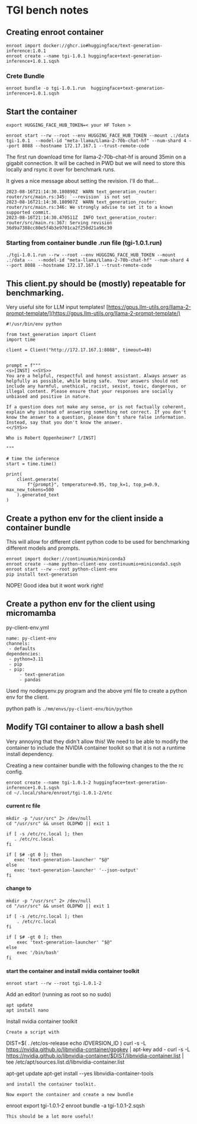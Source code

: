 # TGI bench notes

## Creating enroot container

```
enroot import docker://ghcr.io#huggingface/text-generation-inference:1.0.1
enroot create --name tgi-1.0.1 huggingface+text-generation-inference+1.0.1.sqsh
```
### Crete Bundle
```
enroot bundle -o tgi-1.0.1.run  huggingface+text-generation-inference+1.0.1.sqsh
```

## Start the container

```
export HUGGING_FACE_HUB_TOKEN=< your HF Token >

enroot start --rw --root --env HUGGING_FACE_HUB_TOKEN --mount .:/data tgi-1.0.1  --model-id "meta-llama/Llama-2-70b-chat-hf" --num-shard 4 --port 8088 --hostname 172.17.167.1 --trust-remote-code
```

The first run download time for llama-2-70b-chat-hf is around 35min on a gigabit connection. It will be cached in PWD but we will need to store this locally and rsync it over for benchmark runs.

It gives a nice message about setting the revision. I'll do that...
```
2023-08-16T21:14:30.180890Z  WARN text_generation_router: router/src/main.rs:345: `--revision` is not set
2023-08-16T21:14:30.180907Z  WARN text_generation_router: router/src/main.rs:346: We strongly advise to set it to a known supported commit.
2023-08-16T21:14:30.470511Z  INFO text_generation_router: router/src/main.rs:367: Serving revision 36d9a7388cc80e5f4b3e9701ca2f250d21a96c30 
```

### Starting from container bundle .run file (tgi-1.0.1.run)

```
./tgi-1.0.1.run --rw --root --env HUGGING_FACE_HUB_TOKEN --mount .:/data --  --model-id "meta-llama/Llama-2-70b-chat-hf" --num-shard 4 --port 8088 --hostname 172.17.167.1 --trust-remote-code
```

## This client.py should be (mostly) repeatable for benchmarking.

Very useful site for LLM input templates!
[https://gpus.llm-utils.org/llama-2-prompt-template/](https://gpus.llm-utils.org/llama-2-prompt-template/)
```
#!/usr/bin/env python

from text_generation import Client
import time

client = Client("http://172.17.167.1:8088", timeout=40)


prompt = f"""
<s>[INST] <<SYS>>
You are a helpful, respectful and honest assistant. Always answer as helpfully as possible, while being safe.  Your answers should not include any harmful, unethical, racist, sexist, toxic, dangerous, or illegal content. Please ensure that your responses are socially unbiased and positive in nature.

If a question does not make any sense, or is not factually coherent, explain why instead of answering something not correct. If you don't know the answer to a question, please don't share false information. Instead, say that you don't know the answer.
<</SYS>>

Who is Robert Oppenheimer? [/INST]

"""

# time the inference
start = time.time()

print(
    client.generate(
        f"{prompt}", temperature=0.95, top_k=1, top_p=0.9, max_new_tokens=500
    ).generated_text
)
```

## Create a python env for the client inside a container bundle
This will allow for different client python code to be used for benchmarking different models and prompts.

```
enroot import docker://continuumio/miniconda3
enroot create --name python-client-env continuumio+miniconda3.sqsh
enroot start --rw --root python-client-env
pip install text-generation
```
 NOPE! Good idea but it wont work right!

 ## Create a python env for the client using micromamba

py-client-env.yml
 ```
name: py-client-env
channels:
  - defaults
dependencies:
  - python=3.11
  - pip
  - pip:
      - text-generation
      - pandas
 ```

 Used my nodepyenv.py program and the above yml file to create a python env for the client.

 python path is `./mm/envs/py-client-env/bin/python`

 ## Modify TGI container to allow a bash shell
 Very annoying that they didn't allow this! 
 We need to be able to modify the container to include the NVIDIA container toolkit 
 so that it is not a runtime install dependency. 

 Creating a new container bundle with the following changes to the the rc config.

 ```
 enroot create --name tgi-1.0.1-2 huggingface+text-generation-inference+1.0.1.sqsh
 cd ~/.local/share/enroot/tgi-1.0.1-2/etc
 ```
 #### current rc file
 ```
 mkdir -p "/usr/src" 2> /dev/null
cd "/usr/src" && unset OLDPWD || exit 1

if [ -s /etc/rc.local ]; then
    . /etc/rc.local
fi

if [ $# -gt 0 ]; then
    exec 'text-generation-launcher' "$@"
else
    exec 'text-generation-launcher' '--json-output'
fi
```
#### change to 
```
mkdir -p "/usr/src" 2> /dev/null
cd "/usr/src" && unset OLDPWD || exit 1

if [ -s /etc/rc.local ]; then
    . /etc/rc.local
fi

if [ $# -gt 0 ]; then
    exec 'text-generation-launcher' "$@"
else
    exec '/bin/bash'
fi
```
#### start the container and install nvidia container toolkit
```
enroot start --rw --root tgi-1.0.1-2
```
Add an editor! (running as root so no sudo)
```
apt update
apt install nano
```
Install nvidia container toolkit
```
Create a script with
```
  DIST=$(
    . /etc/os-release
    echo $ID$VERSION_ID
  )
  curl -s -L https://nvidia.github.io/libnvidia-container/gpgkey |  apt-key add -
  curl -s -L https://nvidia.github.io/libnvidia-container/$DIST/libnvidia-container.list |
     tee /etc/apt/sources.list.d/libnvidia-container.list

  apt-get update
  apt-get install --yes libnvidia-container-tools
```
and install the container toolkit.

Now export the container and create a new bundle
```
enroot export tgi-1.0.1-2
enroot bundle -a tgi-1.0.1-2.sqsh
```
This should be a lot more useful!


